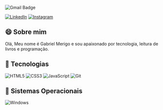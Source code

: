 
[linkedin-shield]: https://img.shields.io/badge/-GabrielMerigo-c14438?style=flat-square&logo=linkedin&colorB=2867B2
[linkedin-url]: https://www.linkedin.com/in/gabrielmerigo/
![Gmail Badge](https://img.shields.io/badge/-gabriel.merigo.dev@gmail.com-6633cc?style=flat-square&logo=Gmail&logoColor=white&link=mailto:gabriel.merigo.dev@gmail.com)

[instagram-shield]: https://img.shields.io/badge/@dev.gabriel.merigo-c14438?style=flat-square&logo=Instagram&colorB=833AB4&logoColor=white
[instagram-url]: https://www.instagram.com/dev.gabriel_merigo/?hl=pt-br
[![LinkedIn][linkedin-shield]][linkedin-url]
[![Instagram][instagram-shield]][instagram-url]
## :smile: Sobre mim
Olá, Meu nome é Gabriel Merigo e sou apaixonado por tecnologia, leitura de livros e programação.

## :balloon: Tecnologias
![HTML5](https://img.shields.io/badge/-HTML5-E34F26?style=flat-square&logo=html5&logoColor=white)
![CSS3](https://img.shields.io/badge/-CSS3-549FDE?style=flat-square&logo=css3&logoColor=white)
![JavaScript](https://img.shields.io/badge/-JavaScript-black?style=flat-square&logo=javascript&link=https://github.com/th1ag0-Zz/)
![Git](https://img.shields.io/badge/-Git-F05032?style=flat-square&logo=git&logoColor=white)


## :cherries: Sistemas Operacionais
![Windows](https://img.shields.io/badge/-Windows-00ADEF?style=flat-square&logo=windows&logoColor=white)
